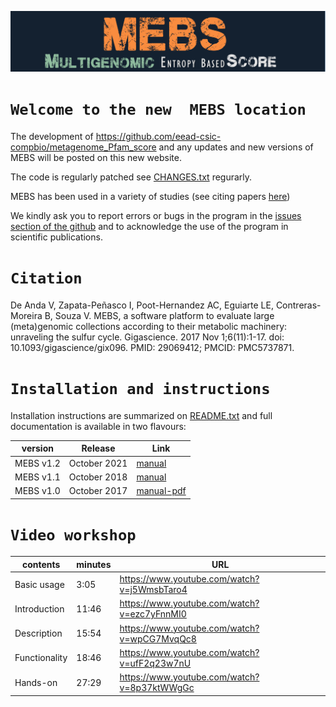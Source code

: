 ![MEBS](./images/MEBS.png) 

# `Welcome to the new  MEBS location`

The development of  https://github.com/eead-csic-compbio/metagenome_Pfam_score   and any updates and new versions of MEBS will be posted on this new website.

The code is regularly patched see [CHANGES.txt](./CHANGES.txt) regurarly. 

MEBS has been used in a variety of studies (see citing papers [here](https://scholar.google.com/scholar?oi=bibs&hl=en&cites=4642441397530015315))

We kindly ask you to report errors or bugs in the program in the [issues section of the github](https://github.com/valdeanda/mebs/issues) and to acknowledge the use of the program in scientific publications.

# `Citation`

De Anda V, Zapata-Peñasco I, Poot-Hernandez AC, Eguiarte LE, Contreras-Moreira B, Souza V. MEBS, a software platform to evaluate large (meta)genomic collections according to their metabolic machinery: unraveling the sulfur cycle. Gigascience. 2017 Nov 1;6(11):1-17. doi: 10.1093/gigascience/gix096. PMID: 29069412; PMCID: PMC5737871.

# `Installation and instructions`

Installation instructions are summarized on [README.txt](./README.txt) and full documentation is available in two        flavours:

 |version|Release|Link|
 |-------|-------|----|
 |MEBS v1.2|October 2021|[manual](https://valdeanda.github.io/mebs/README-1.html)|
 |MEBS v1.1|October 2018|[manual](http://eead-csic-compbio.github.io/metagenome_Pfam_score/READMEv1.html)|
 |MEBS v1.0|October 2017|[manual-pdf](https://github.com/eead-csic-compbio/metagenome_Pfam_score/blob/master/manual.v1.pdf/)|

# `Video workshop`

|contents|minutes|URL|
|--------|--------|---|
|Basic usage|3:05|https://www.youtube.com/watch?v=j5WmsbTaro4|
|Introduction|11:46|https://www.youtube.com/watch?v=ezc7yFnnMI0|
|Description|15:54|https://www.youtube.com/watch?v=wpCG7MvqQc8|
|Functionality|18:46|https://www.youtube.com/watch?v=ufF2q23w7nU|
|Hands-on|27:29|https://www.youtube.com/watch?v=8p37ktWWgGc|
